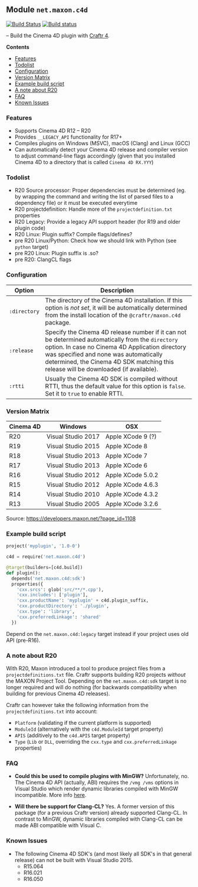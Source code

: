 ## Module `net.maxon.c4d`

[![Build Status](https://travis-ci.org/craftr-build/craftr-maxon.c4d.svg?branch=master)](https://travis-ci.org/craftr-build/craftr-maxon.c4d)
[![Build status](https://ci.appveyor.com/api/projects/status/nqvbfo3u7qpw6mkk?svg=true)](https://ci.appveyor.com/project/NiklasRosenstein/craftr-maxon-c4d)

  [Craftr]: https://craftr.net

&ndash; Build the Cinema 4D plugin with [Craftr 4][Craftr].

__Contents__

* [Features](#features)
* [Todolist](#todolist)
* [Configuration](#configuration)
* [Version Matrix](#version-matrix)
* [Example build script](#example-build-script)
* [A note about R20](#a-note-about-r20)
* [FAQ](#faq)
* [Known Issues](#known-issues)

### Features

- Supports Cinema 4D R12 &ndash; R20
- Provides `__LEGACY_API` functionality for R17+
- Compiles plugins on Windows (MSVC), macOS (Clang) and Linux (GCC)
- Can automatically detect your Cinema 4D release and compiler version to
  adjust command-line flags accordingly (given that you installed Cinema 4D
  to a directory that is called `Cinema 4D RX.YYY`)

### Todolist

- R20 Source processor: Proper dependencies must be determined (eg. by
  wrapping the command and writing the list of parsed files to a dependency
  file) or it must be executed everytime
- R20 projectdefinition: Handle more of the `projectdefinition.txt` properties
- R20 Legacy: Provide a legacy API support header (for R19 and older plugin code)
- R20 Linux: Plugin suffix? Compile flags/defines?
- pre R20 Linux/Python: Check how we should link with Python (see `python` target)
- pre R20 Linux: Plugin suffix is .so?
- pre R20: ClangCL flags

### Configuration

| Option       | Description  |
| ------------ | ------------ |
| `:directory` | The directory of the Cinema 4D installation. If this option is *not set*, it will be automatically determined from the install location of the `@craftr/maxon.c4d` package. |
| `:release`   | Specify the Cinema 4D release number if it can not be determined automatically from the `directory` option. In case no Cinema 4D Application directory was specified and none was automatically determined, the Cinema 4D SDK matching this release will be downloaded (if available). |
| `:rtti`      | Usually the Cinema 4D SDK is compiled without RTTI, thus the default value for this option is `false`. Set it to `true` to enable RTTI. |

### Version Matrix

| Cinema 4D | Windows      | OSX               |
| ----| ------------------ | ----------------- |
| R20 | Visual Studio 2017 | Apple XCode 9 (?) |
| R19 | Visual Studio 2015 | Apple XCode 8     |
| R18 | Visual Studio 2013 | Apple XCode 7     |
| R17 | Visual Studio 2013 | Apple XCode 6     |
| R16 | Visual Studio 2012 | Apple XCode 5.0.2 |
| R15 | Visual Studio 2012 | Apple XCode 4.6.3 |
| R14 | Visual Studio 2010 | Apple XCode 4.3.2 |
| R13 | Visual Studio 2005 | Apple XCode 3.2.6 |

Source: https://developers.maxon.net/?page_id=1108

### Example build script

```python
project('myplugin', '1.0-0')

c4d = require('net.maxon.c4d')

@target(builders=[c4d.build])
def plugin():
  depends('net.maxon.c4d:sdk')
  properties({
    'cxx.srcs': glob('src/**/*.cpp'),
    'cxx.includes': ['plugin'],
    'cxx.productName': 'myplugin' + c4d.plugin_suffix,
    'cxx.productDirectory': './plugin',
    'cxx.type': 'library',
    'cxx.preferredLinkage': 'shared'
  })
```

Depend on the `net.maxon.c4d:legacy` target instead if your project uses
old API (pre-R16).

### A note about R20

With R20, Maxon introduced a tool to produce project files from a
`projectdefinitions.txt` file. Craftr supports building R20 projects
*without* the MAXON Project Tool. Depending on the `net.maxon.c4d:sdk`
target is no longer required and will do nothing (for backwards compatibility
when building for previous Cinema 4D releases).

Craftr can however take the following information from the
`projectdefinitions.txt` into account:

- `Platform` (validating if the current platform is supported)
- `ModuleId` (alternatively with the `c4d.ModuleId` target property)
- `APIS` (additively to the `c4d.APIS` target property)
- `Type` (`Lib` or `DLL`, overriding the `cxx.type` and
  `cxx.preferredLinkage` properties)

### FAQ

* **Could this be used to compile plugins with MinGW?**
  Unfortunately, no. The Cinema 4D API (actually, ABI) requires the
  `/vmg /vms` options in Visual Studio which render dynamic libraries
  compiled with MinGW incompatible. More info
  [here](https://stackoverflow.com/questions/11332585/g-equivalents-for-visualc-vmg-vms).

* **Will there be support for Clang-CL?** Yes. A former version of this
  package (for a previous Craftr version) already supported Clang-CL. In
  contrast to MinGW, dynamic libraries compiled with Clang-CL can be made
  ABI compatible with Visual C.

### Known Issues

* The following Cinema 4D SDK's (and most likely all SDK's in that general
  release) can not be built with Visual Studio 2015.
    * R15.064
    * R16.021
    * R16.050
